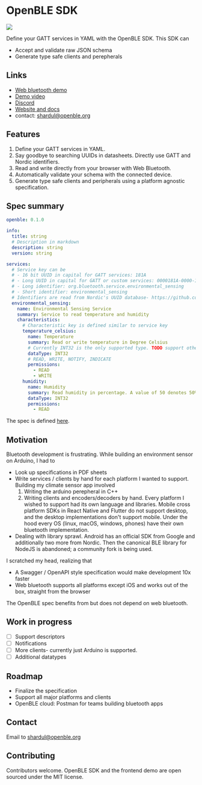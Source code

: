 # OpenBLE SDK

[![](https://dcbadge.vercel.app/api/server/dJk69ZC6RD)](https://discord.gg/dJk69ZC6RD)

Define your GATT services in YAML with the OpenBLE SDK. This SDK can

- Accept and validate raw JSON schema
- Generate type safe clients and perepherals

## Links

- [Web bluetooth demo](https://demo.openble.org)
- [Demo video](https://www.loom.com/share/4f1304d2749d476682ed27727921d023?sid=5c100489-29cb-4641-aa5b-7b41570866e4)
- [Discord](https://discord.gg/dJk69ZC6RD)
- [Website and docs](https://openble.org)
- contact: shardul@openble.org

## Features

1. Define your GATT services in YAML.
2. Say goodbye to searching UUIDs in datasheets. Directly use GATT and Nordic identifiers.
3. Read and write directly from your browser with Web Bluetooth.
4. Automatically validate your schema with the connected device.
5. Generate type safe clients and peripherals using a platform agnostic specification.

## Spec summary

```yaml
openble: 0.1.0

info:
  title: string
  # Description in markdown
  description: string
  version: string

services:
  # Service key can be
  # - 16 bit UUID in capital for GATT services: 181A
  # - Long UUID in capital for GATT or custom services: 0000181A-0000-1000-8000-00805F9B34FB
  # - Long identifier: org.bluetooth.service.environmental_sensing
  # - Short identifier: environmental_sensing
  # Identifiers are read from Nordic's UUID database- https://github.com/NordicSemiconductor/bluetooth-numbers-database/tree/master/v1
  environmental_sensing:
    name: Environmental Sensing Service
    summary: Service to read temperature and humidity
    characteristics:
      # Characteristic key is defined similar to service key
      temperature_celsius:
        name: Temperature
        summary: Read or write temperature in Degree Celsius
        # Currently INT32 is the only supported type. TODO support other types
        dataType: INT32
        # READ, WRITE, NOTIFY, INDICATE
        permissions:
          - READ
          - WRITE
      humidity:
        name: Humidity
        summary: Read humidity in percentage. A value of 50 denotes 50% humidity
        dataType: INT32
        permissions:
          - READ
```

The spec is defined [here](./src/parsedSchema.ts).

## Motivation

Bluetooth development is frustrating. While building an environment sensor on Arduino, I had to

- Look up specifications in PDF sheets
- Write services / clients by hand for each platform I wanted to support. Building my climate sensor app involved
  1. Writing the arduino perepheral in C++
  2. Writing clients and encoders/decoders by hand. Every platform I wished to support had its own language and libraries. Mobile cross platform SDKs in React Native and Flutter do not support desktop, and the desktop implementations don't support mobile. Under the hood every OS (linux, macOS, windows, phones) have their own bluetooth implementation.
- Dealing with library sprawl. Android has an official SDK from Google and additionally two more from Nordic. Then the canonical BLE library for NodeJS is abandoned; a community fork is being used.

I scratched my head, realizing that

- A Swagger / OpenAPI style specification would make development 10x faster
- Web bluetooth supports all platforms except iOS and works out of the box, straight from the browser

The OpenBLE spec benefits from but does not depend on web bluetooth.

## Work in progress

- [ ] Support descriptors
- [ ] Notifications
- [ ] More clients- currently just Arduino is supported.
- [ ] Additional datatypes

## Roadmap

- Finalize the specification
- Support all major platforms and clients
- OpenBLE cloud: Postman for teams building bluetooth apps

## Contact

Email to shardul@openble.org

## Contributing

Contributors welcome. OpenBLE SDK and the frontend demo are open sourced under the MIT license.
